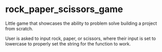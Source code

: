 # rock_paper_scissors_game
Little game that showcases the ability to problem solve building a project from scratch.

User is asked to input rock, paper, or scissors, where their input is set to lowercase
to properly set the string for the function to work.